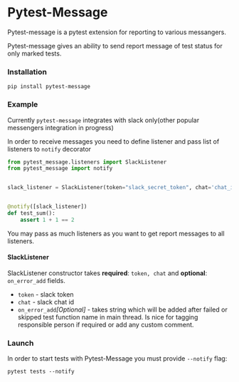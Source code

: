 # Pytest-Message

Pytest-message is a pytest extension for reporting to various messangers.

Pytest-message gives an ability to send report message of test status for only marked tests.

### Installation
```shell
pip install pytest-message
```

### Example
Currently `pytest-message` integrates with slack only(other popular messengers integration in progress) 

In order to receive messages you need to define listener and pass list of listeners to `notify` decorator
```python
from pytest_message.listeners import SlackListener
from pytest_message import notify


slack_listener = SlackListener(token="slack_secret_token", chat='chat_id')


@notify([slack_listener])
def test_sum():
    assert 1 + 1 == 2
```

You may pass as much listeners as you want to get report messages to all listeners.

#### SlackListener
SlackListener constructor takes **required**: `token, chat` and **optional**:  `on_error_add` fields.
- `token` - slack token
- `chat` - slack chat id
- `on_error_add`_[Optional]_ - takes string which will be added after failed or skipped test function name in main thread.
 Is nice for tagging responsible person if required or add any custom comment.



### Launch

In order to start tests with Pytest-Message you must provide `--notify` flag:
```shell
pytest tests --notify
```
